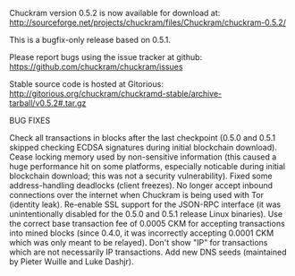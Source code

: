 Chuckram version 0.5.2 is now available for download at:
http://sourceforge.net/projects/chuckram/files/Chuckram/chuckram-0.5.2/

This is a bugfix-only release based on 0.5.1.

Please report bugs using the issue tracker at github:
https://github.com/chuckram/chuckram/issues

Stable source code is hosted at Gitorious:
http://gitorious.org/chuckram/chuckramd-stable/archive-tarball/v0.5.2#.tar.gz

BUG FIXES

Check all transactions in blocks after the last checkpoint (0.5.0 and 0.5.1 skipped checking ECDSA signatures during initial blockchain download).
Cease locking memory used by non-sensitive information (this caused a huge performance hit on some platforms, especially noticable during initial blockchain download; this was
not a security vulnerability).
Fixed some address-handling deadlocks (client freezes).
No longer accept inbound connections over the internet when Chuckram is being used with Tor (identity leak).
Re-enable SSL support for the JSON-RPC interface (it was unintentionally disabled for the 0.5.0 and 0.5.1 release Linux binaries).
Use the correct base transaction fee of 0.0005 CKM for accepting transactions into mined blocks (since 0.4.0, it was incorrectly accepting 0.0001 CKM which was only meant to be relayed).
Don't show "IP" for transactions which are not necessarily IP transactions.
Add new DNS seeds (maintained by Pieter Wuille and Luke Dashjr).
